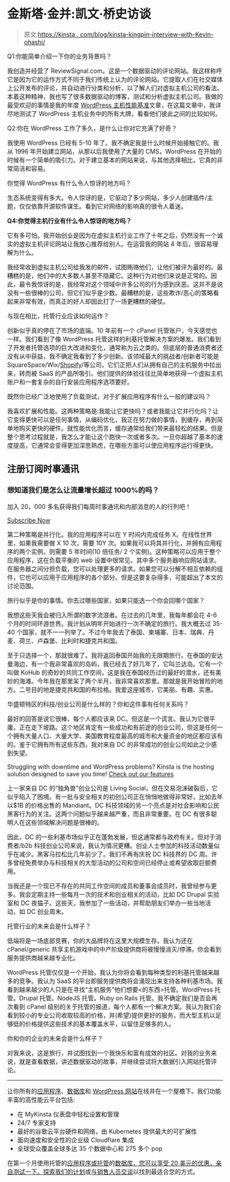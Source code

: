 # 金斯塔·金并:凯文·桥史访谈

> 原文:[https://kinsta . com/blog/kinsta-kingpin-interview-with-Kevin-ohashi/](https://kinsta.com/blog/kinsta-kingpin-interview-with-kevin-ohashi/)

Q1:你能简单介绍一下你的业务背景吗？

我创造并经营了 ReviewSignal.com。这是一个数据驱动的评论网站。我这样称呼它是因为它的运作方式不同于我们传统上认为的评论网站。它提取人们在社交媒体上公开发布的评论，并自动进行分类和分析，以了解人们对虚拟主机公司的看法。本着这种精神，我也写了很多数据驱动的博客，测试和分析虚拟主机公司。我做的最受欢迎的事情是我的年度 [WordPress 主机性能基准](https://reviewsignal.com/blog/wordpress-hosting-performance-benchmarks-2018/)文章，在这篇文章中，我详尽地测试了 WordPress 主机业务中的所有大牌，看看他们彼此之间的比较如何。

Q2:你在 WordPress 工作了多久，是什么让你对它充满了好奇？

我使用 WordPress 已经有 5-10 年了。我不确定我是什么时候开始接触它的。我从 1996 年开始建立网站，从那以后我使用了大量的 CMS，WordPress 在开始的时候有一个简单的吸引力。对于建立基本的网站来说，与其他选择相比，它真的非常简洁和容易。

你觉得 WordPress 有什么令人惊讶的地方吗？

生态系统变得有多大。令人惊讶的是，它驱动了多少网站，多少人创建插件/主题，仅仅依靠开源软件谋生。看到它对网络的影响真的很令人着迷。

**Q4:你觉得主机行业有什么令人惊讶的地方吗？**

它有多可怕。我开始创业是因为在虚拟主机行业工作了十年之后，仍然没有一个诚实的虚拟主机评论网站让我放心推荐给别人。在运营我的网站 4 年后，很容易理解为什么。

我经常收到虚拟主机公司给我发的邮件，试图贿赂他们，让他们被评为最好的。最糟糕的是，他们中的大多数人甚至不隐藏它。这种行为对他们来说是正常的。因此，最令我惊讶的是，我经常对这个领域中许多公司的行为感到厌恶。这并不是说没有一些很棒的公司，但它们似乎是少数。最糟糕的是，这些欺诈/恶心的策略看起来非常有效，而真正的好人却因此打了一场更糟糕的硬仗。

与现在相比，托管行业应该如何运作？

创新似乎真的停在了市场的底端。10 年前有一个 cPanel 托管账户，今天感觉也一样。我们看到了像 WordPress 托管这样的利基托管解决方案的爆发。我们看到了开发者托管选项的巨大改进和变化，通常称为云之类的。但底层的普通消费者还没有从中获益，我不确定我看到了多少创新。该领域最大的挑战者/创新者可能是 SquareSpace/Wix/[Shopify](https://kinsta.com/blog/shopify-alternatives/)/等公司，它们正把人们从拥有自己的主机服务中拉出来，转而被 SaaS 的产品所吸引。他们提供的体验往往比简单地获得一个虚拟主机账户和一套复杂的自行安装应用程序选项要好。

既然你已经广泛地使用了负载测试，对于扩展应用程序有什么一般的建议吗？

我喜欢扩展和性能。这两种策略是:我能让它更快吗？或者我能让它并行化吗？让它变得更快可以是任何事情，从编码优化，我正在努力做的事情，到缓存，再到简单地购买更快的硬件。就性能优化而言，缓存通常给我们带来最轻松的结果。但是整个思考过程就是，我怎么才能让这个跑快一次或者多次。一旦你超越了基本的速度提高，它通常会变得更加深思熟虑，在哪些方面可以使应用程序运行得更快。

 ## 注册订阅时事通讯



### 想知道我们是怎么让流量增长超过 1000%的吗？

加入 20，000 多名获得我们每周时事通讯和内部消息的人的行列吧！

[Subscribe Now](#newsletter)

第二种策略是并行化。我的应用程序可以在 Y 时间内完成任务 X。在线性世界里，如果我需要做 X 10 次，需要 10Y 次。如果我可以将其并行化，并拥有应用程序的两个实例，则需要 5 年时间(10 倍任务/ 2 个实例)。这种策略可以应用于整个应用程序，这在负载平衡的 web 设置中很常见，其中多个服务器响应网站请求。在服务器之间分担负载，您可以处理更多的请求。如果您可以分解不相互依赖的组件，它也可以应用于应用程序的各个部分。但是这要复杂得多，可能超出了本文的讨论范围。

旅行似乎是你的事情。你去过哪些国家，如果只能选一个你会回哪个国家？

我想这些天我会被归入所谓的数字流浪者。在过去的几年里，我每年都会花 4-6 个月的时间环游世界。我计划从明年开始进行一次不确定的旅行。我大概去过 35-40 个国家，就不一一列举了。不过今年我去了泰国、柬埔寨、日本、瑞典、丹麦、荷兰、卢森堡、比利时和捷克共和国。

至于只选择一个，那就很难了。我将返回泰国开始我的无限期旅行。在泰国的安达曼海边，有一个我非常喜欢的岛屿，我已经去了好几年了，它叫兰达岛。它有一个叫做 KoHub 的奇妙的共同工作空间，这是我在泰国经历过的最好的潜水，还有美妙的海滩。今年我在那里呆了两个半月，我非常喜欢那里。那就是我开始冒险的地方。二号目的地是捷克共和国的布拉格。我爱这座城市，它美丽、有趣、实惠。

华盛顿特区的科技/创业公司是什么样的？你和这件事有任何关系吗？

最好的回答是说它很棒，每个人都应该来 DC。但这是一个谎言。我认为它很平庸，正在走下坡路。这个地区肯定有一些成功和有前途的创业公司，但这是任何一个拥有大量人口、大量大学、美国教育程度最高的城市和大量资金的地区都应该有的。鉴于它拥有所有这些东西，我对来自 DC 的非常成功的创业公司如此之少感到失望。

Struggling with downtime and WordPress problems? Kinsta is the hosting solution designed to save you time! [Check out our features](https://kinsta.com/features/)

上一家来自 DC 的“独角兽”创业公司是 Living Social，但在交易泡沫破裂后，它似乎陷入了困境。有一批与安全相关的初创公司正在悄悄地做得非常好，比如去年以$1B 的价格出售的 Mandiant。DC 科技领域的另一个亮点是对社会影响和公民黑客行为的关注。这两个问题似乎越来越严重，而且非常重要。在 DC 有很多聪明人在这些领域解决问题是很棒的。

因此，DC 的一些利基市场似乎正在蓬勃发展，但这通常都与政府有关。但对于消费者/b2b 科技创业公司来说，我认为情况更糟。创业人士参加的科技活动数量似乎在减少。黑客马拉松比几年前少了。我们不再有庆祝 DC 科技界的 DC 周。许多曾经免费举办与科技相关的大型活动的公司和空间已经停止或希望收取巨额费用。

当我还是一个现已不存在的共同工作空间的成员和董事会成员时，我曾经参与更多。我会定期主持一些每月一次的技术和创业相关的活动，比如 DC Drupal 实验室和 DC 夜猫子。这些天，我参加了一些活动，并帮助朋友们举办一些当地活动，如 DC 创业周末。

托管行业的未来会是什么样子？

低端将是一场底部竞赛，你的大品牌将在这里大规模生存。我认为还在 cPanel/generic 共享主机游戏中的中产阶级提供商将被慢慢消灭/停滞。你会看到服务提供商越来越专业化。

WordPress 托管仅仅是一个开始，我认为你将会看到每种类型的利基托管越来越多的竞争。我认为 SaaS 的平台即服务提供商将会涌现出来支持各种利基市场。我看到越来越少的人只是在寻找“主机服务”他们想要<的东西>托管。WordPress 托管。Drupal 托管。NodeJS 托管。Ruby on Rails 托管。我不确定我们是否会再次看到 cPanel 级别的关于托管的报道，每个人都有一个解决方案。我认为我们会看到较小的专业公司收取较高的价格，并(希望)提供更好的服务，而大型主机以足够低的价格提供这些技术的基本覆盖水平，以留住足够多的人。

你和你的企业的未来会是什么样子？

对我来说，这是旅行，并试图找到一个我快乐和富有成效的社区。对我的业务来说，就是查看数据，讲述数据驱动的故事，并继续尝试将大数据引入网站托管评论。

* * *

让你所有的[应用程序](https://kinsta.com/application-hosting/)、[数据库](https://kinsta.com/database-hosting/)和 [WordPress 网站](https://kinsta.com/wordpress-hosting/)在线并在一个屋檐下。我们功能丰富的高性能云平台包括:

*   在 MyKinsta 仪表盘中轻松设置和管理
*   24/7 专家支持
*   最好的谷歌云平台硬件和网络，由 Kubernetes 提供最大的可扩展性
*   面向速度和安全性的企业级 Cloudflare 集成
*   全球受众覆盖全球多达 35 个数据中心和 275 多个 pop

在第一个月使用托管的[应用程序或托管](https://kinsta.com/application-hosting/)的[数据库，您可以享受 20 美元的优惠，亲自测试一下。探索我们的](https://kinsta.com/database-hosting/)[计划](https://kinsta.com/plans/)或[与销售人员交谈](https://kinsta.com/contact-us/)以找到最适合您的方式。